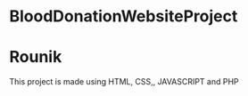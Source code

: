 # BloodDonationWebsiteProject
# Rounik

This project is made using HTML, CSS,, JAVASCRIPT and PHP


